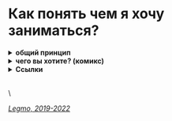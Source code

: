 # Как понять чем я хочу заниматься?

<details>

<summary><strong>общий принцип</strong></summary>

Общий принцип такой:\
Находишь занятие, которое нравится тебе настолько, что готов заниматься им бесплатно. И занимаешься.

Как работает:

* Чтоб получать деньги надо стать мастером.
* Чтоб стать мастером надо потратить на эту сферу намного больше времени, чем другие. Тебя зовут на вечеринку, а ты: «Не, я дома посижу — отлажу программу (поиграю на гитаре / разучу движения / порисую...)». И так раз за разом.
* Потом количество потраченного времени перейдёт в качество, и ты станешь крутым специалистом в данном деле.
* Если пытаешься заниматься тем, чего не любишь - ты просто не сможешь заставить себя тратить нужное количество времени. Никак не выйдет. Надо, чтоб эта деятельность была как компьютерная игра для подростка — пора спать (домой / в кино...) , но очень хочется пройти этот уровень (поправить баг, сверстать страницу, дорисовать иллюстрацию...)
* И в целом, люди чувствует, когда кто-то любит своё дело (это невозможно подделать). А к тем кто любит своё дело обращаются чаще и охотнее.

\


</details>

<details>

<summary><strong>чего вы хотите? (комикс)</strong></summary>

<img src="../Assets/Img/destination_1.jpg" alt="" data-size="original"><img src="../Assets/Img/destination_2.jpg" alt="" data-size="original"><img src="../Assets/Img/destination_3.jpg" alt="" data-size="original"><img src="../Assets/Img/destination_4.jpg" alt="" data-size="original"><img src="../Assets/Img/destination_5.jpg" alt="" data-size="original"><img src="../Assets/Img/destination_6.jpg" alt="" data-size="original"><img src="../Assets/Img/destination_7.jpg" alt="" data-size="original"><img src="../Assets/Img/destination_8.jpg" alt="" data-size="original">

\


</details>

<details>

<summary><strong>Ссылки</strong></summary>

* [Пирог И - анализ предназначения человека](https://www.ivanpirog.com/posts/analiz-prednaznacheniya-cheloveka/)
* [youtube. Резанова Л - Поиск призвания: 5 выводов, которые сохранят 10 лет вашей жизни](https://www.youtube.com/watch?v=hjbi0jlopwq)
* [youtube. Стив Джобс - Как понять, что ты хочешь действительно (лекция в стэнфордском университете, 2005)](https://www.youtube.com/watch?v=rd-0d8lhstc)
* [youtube. IT-Kamasutra - Как стать программистом! 3 бесплатных крутых шага! (JavaScript, Front-end)](https://youtu.be/hFOZYaVHD6A)
* [youtube. IT-Kamasutra - Как стать программистом за 1 месяц? Никак?](https://www.youtube.com/watch?v=\_\_B3kJ8YhSw)

\


</details>

\
\


[_Legmo, 2019-2022_](https://github.com/legmo/notes/)
